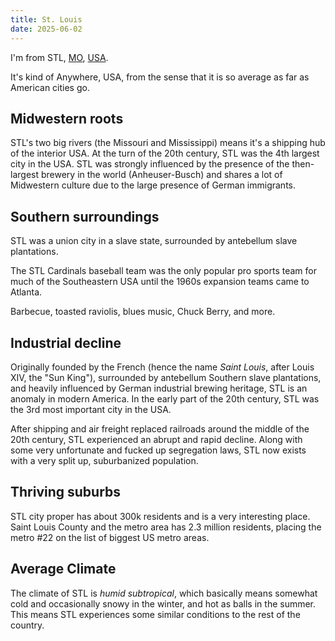 ```yaml
---
title: St. Louis
date: 2025-06-02
---
```

I'm from STL, [MO](/missouri), [USA](/united-states).

It's kind of Anywhere, USA, from the sense that it is so average as far as American cities go.

## Midwestern roots
STL's two big rivers (the Missouri and Mississippi) means it's a shipping hub of the interior USA. At the turn of the 20th century, STL was the 4th largest city in the USA. STL was strongly influenced by the presence of the then-largest brewery in the world (Anheuser-Busch) and shares a lot of Midwestern culture due to the large presence of German immigrants.

## Southern surroundings
STL was a union city in a slave state, surrounded by antebellum slave plantations. 

The STL Cardinals baseball team was the only popular pro sports team for much of the Southeastern USA until the 1960s expansion teams came to Atlanta.

Barbecue, toasted raviolis, blues music, Chuck Berry, and more.

## Industrial decline
Originally founded by the French (hence the name *Saint Louis*, after Louis XIV, the "Sun King"), surrounded by antebellum Southern slave plantations, and heavily influenced by German industrial brewing heritage, STL is an anomaly in modern America. In the early part of the 20th century, STL was the 3rd most important city in the USA.

After shipping and air freight replaced railroads around the middle of the 20th century, STL experienced an abrupt and rapid decline. Along with some very unfortunate and fucked up segregation laws, STL now exists with a very split up, suburbanized population.

## Thriving suburbs
STL city proper has about 300k residents and is a very interesting place. Saint Louis County and the metro area has 2.3 million residents, placing the metro #22 on the list of biggest US metro areas.

## Average Climate
The climate of STL is *humid subtropical*, which basically means somewhat cold and occasionally snowy in the winter, and hot as balls in the summer. This means STL experiences some similar conditions to the rest of the country.


